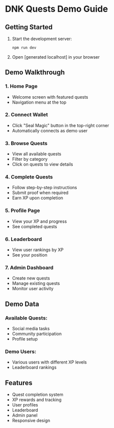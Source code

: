 # DNK Quests Demo Guide

## Getting Started

1. Start the development server:
   ```bash
   npm run dev
   ```

2. Open [generated localhost] in your browser

## Demo Walkthrough

### 1. Home Page
- Welcome screen with featured quests
- Navigation menu at the top

### 2. Connect Wallet
- Click "Seal Magic" button in the top-right corner
- Automatically connects as demo user

### 3. Browse Quests
- View all available quests
- Filter by category
- Click on quests to view details

### 4. Complete Quests
- Follow step-by-step instructions
- Submit proof when required
- Earn XP upon completion

### 5. Profile Page
- View your XP and progress
- See completed quests

### 6. Leaderboard
- View user rankings by XP
- See your position

### 7. Admin Dashboard
- Create new quests
- Manage existing quests
- Monitor user activity

## Demo Data

### Available Quests:
- Social media tasks
- Community participation
- Profile setup

### Demo Users:
- Various users with different XP levels
- Leaderboard rankings

## Features

- Quest completion system
- XP rewards and tracking
- User profiles
- Leaderboard
- Admin panel
- Responsive design 